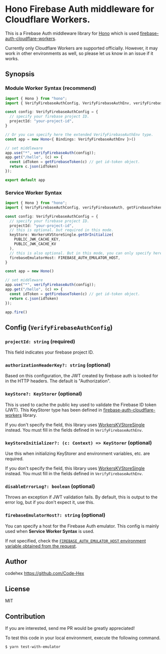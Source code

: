# Hono Firebase Auth middleware for Cloudflare Workers.

This is a Firebase Auth middleware library for [Hono](https://github.com/honojs/hono) which is used [firebase-auth-cloudflare-workers](https://github.com/Code-Hex/firebase-auth-cloudflare-workers).

Currently only Cloudflare Workers are supported officially. However, it may work in other environments as well, so please let us know in an issue if it works.

## Synopsis

### Module Worker Syntax (recommend)

```ts
import { Hono } from "hono";
import { VerifyFirebaseAuthConfig, VerifyFirebaseAuthEnv, verifyFirebaseAuth, getFirebaseToken } from "@honojs/firebase-auth";

const config: VerifyFirebaseAuthConfig = {
  // specify your firebase project ID.
  projectId: "your-project-id",
}

// Or you can specify here the extended VerifyFirebaseAuthEnv type.
const app = new Hono<{ Bindings: VerifyFirebaseAuthEnv }>()

// set middleware
app.use("*", verifyFirebaseAuth(config));
app.get("/hello", (c) => {
  const idToken = getFirebaseToken(c) // get id-token object.
  return c.json(idToken)
});

export default app
```

### Service Worker Syntax

```ts
import { Hono } from "hono";
import { VerifyFirebaseAuthConfig, verifyFirebaseAuth, getFirebaseToken } from "@honojs/firebase-auth";

const config: VerifyFirebaseAuthConfig = {
  // specify your firebase project ID.
  projectId: "your-project-id",
  // this is optional. but required in this mode.
  keyStore: WorkersKVStoreSingle.getOrInitialize(
    PUBLIC_JWK_CACHE_KEY,
    PUBLIC_JWK_CACHE_KV
  ),
  // this is also optional. But in this mode, you can only specify here.
  firebaseEmulatorHost: FIREBASE_AUTH_EMULATOR_HOST,
}

const app = new Hono()

// set middleware
app.use("*", verifyFirebaseAuth(config));
app.get("/hello", (c) => {
  const idToken = getFirebaseToken(c) // get id-token object.
  return c.json(idToken)
});

app.fire()
```


## Config (`VerifyFirebaseAuthConfig`)

### `projectId: string` (**required**)

This field indicates your firebase project ID.

### `authorizationHeaderKey?: string` (optional)

Based on this configuration, the JWT created by firebase auth is looked for in the HTTP headers. The default is "Authorization".

### `keyStore?: KeyStorer` (optional)

This is used to cache the public key used to validate the Firebase ID token (JWT). This KeyStorer type has been defined in [firebase-auth-cloudflare-workers](https://github.com/Code-Hex/firebase-auth-cloudflare-workers/tree/main#keystorer) library. 

If you don't specify the field, this library uses [WorkersKVStoreSingle](https://github.com/Code-Hex/firebase-auth-cloudflare-workers/tree/main#workerskvstoresinglegetorinitializecachekey-string-cfkvnamespace-kvnamespace-workerskvstoresingle) instead. You must fill in the fields defined in `VerifyFirebaseAuthEnv`.

### `keyStoreInitializer?: (c: Context) => KeyStorer` (optional)

Use this when initializing KeyStorer and environment variables, etc. are required.

If you don't specify the field, this library uses [WorkersKVStoreSingle](https://github.com/Code-Hex/firebase-auth-cloudflare-workers/tree/main#workerskvstoresinglegetorinitializecachekey-string-cfkvnamespace-kvnamespace-workerskvstoresingle) instead. You must fill in the fields defined in `VerifyFirebaseAuthEnv`.

### `disableErrorLog?: boolean` (optional)

Throws an exception if JWT validation fails. By default, this is output to the error log, but if you don't expect it, use this.

### `firebaseEmulatorHost?: string` (optional)

You can specify a host for the Firebase Auth emulator. This config is mainly used when **Service Worker Syntax** is used.

If not specified, check the [`FIREBASE_AUTH_EMULATOR_HOST` environment variable obtained from the request](https://github.com/Code-Hex/firebase-auth-cloudflare-workers#emulatorenv).

## Author

codehex <https://github.com/Code-Hex>

## License

MIT

## Contribution

If you are interested, send me PR would be greatly appreciated!

To test this code in your local environment, execute the following command.

```
$ yarn test-with-emulator
```